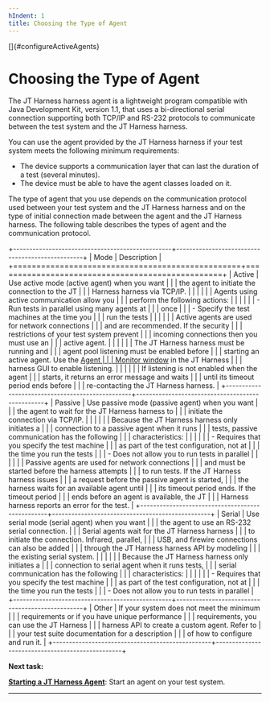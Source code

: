 ```yaml
---
hIndent: 1
title: Choosing the Type of Agent
---
```


[]{#configureActiveAgents}

# Choosing the Type of Agent

The JT Harness harness agent is a lightweight program compatible with Java Development Kit, version
1.1, that uses a bi-directional serial connection supporting both TCP/IP and RS-232 protocols to
communicate between the test system and the JT Harness harness.

You can use the agent provided by the JT Harness harness if your test system meets the following
minimum requirements:

-   The device supports a communication layer that can last the duration of a test (several
    minutes).
-   The device must be able to have the agent classes loaded on it.

The type of agent that you use depends on the communication protocol used between your test system
and the JT Harness harness and on the type of initial connection made between the agent and the JT
Harness harness. The following table describes the types of agent and the communication protocol.

+-------------------------------------------------+-------------------------------------------------+
| Mode                                            | Description                                     |
+=================================================+=================================================+
| Active                                          | Use active mode (active agent) when you want    |
|                                                 | the agent to initiate the connection to the JT  |
|                                                 | Harness harness via TCP/IP.                     |
|                                                 |                                                 |
|                                                 | Agents using active communication allow you     |
|                                                 | perform the following actions:                  |
|                                                 |                                                 |
|                                                 | -   Run tests in parallel using many agents at  |
|                                                 |     once                                        |
|                                                 | -   Specify the test machines at the time you   |
|                                                 |     run the tests                               |
|                                                 |                                                 |
|                                                 | Active agents are used for network connections  |
|                                                 | and are recommended. If the security            |
|                                                 | restrictions of your test system prevent        |
|                                                 | incoming connections then you must use an       |
|                                                 | active agent.                                   |
|                                                 |                                                 |
|                                                 | The JT Harness harness must be running and      |
|                                                 | agent pool listening must be enabled before     |
|                                                 | starting an active agent. Use the [Agent        |
|                                                 | Monitor window](window.html) in the JT Harness  |
|                                                 | harness GUI to enable listening.                |
|                                                 |                                                 |
|                                                 | If listening is not enabled when the agent      |
|                                                 | starts, it returns an error message and waits   |
|                                                 | until its timeout period ends before            |
|                                                 | re-contacting the JT Harness harness.           |
+-------------------------------------------------+-------------------------------------------------+
| Passive                                         | Use passive mode (passive agent) when you want  |
|                                                 | the agent to wait for the JT Harness harness to |
|                                                 | initiate the connection via TCP/IP.             |
|                                                 |                                                 |
|                                                 | Because the JT Harness harness only initiates a |
|                                                 | connection to a passive agent when it runs      |
|                                                 | tests, passive communication has the following  |
|                                                 | characteristics:                                |
|                                                 |                                                 |
|                                                 | -   Requires that you specify the test machine  |
|                                                 |     as part of the test configuration, not at   |
|                                                 |     the time you run the tests                  |
|                                                 | -   Does not allow you to run tests in parallel |
|                                                 |                                                 |
|                                                 | Passive agents are used for network connections |
|                                                 | and must be started before the harness attempts |
|                                                 | to run tests. If the JT Harness harness issues  |
|                                                 | a request before the passive agent is started,  |
|                                                 | the harness waits for an available agent until  |
|                                                 | its timeout period ends. If the timeout period  |
|                                                 | ends before an agent is available, the JT       |
|                                                 | Harness harness reports an error for the test.  |
+-------------------------------------------------+-------------------------------------------------+
| Serial                                          | Use serial mode (serial agent) when you want    |
|                                                 | the agent to use an RS-232 serial connection.   |
|                                                 | Serial agents wait for the JT Harness harness   |
|                                                 | to initiate the connection. Infrared, parallel, |
|                                                 | USB, and firewire connections can also be added |
|                                                 | through the JT Harness harness API by modeling  |
|                                                 | the existing serial system.                     |
|                                                 |                                                 |
|                                                 | Because the JT Harness harness only initiates a |
|                                                 | connection to serial agent when it runs tests,  |
|                                                 | serial communication has the following          |
|                                                 | characteristics:                                |
|                                                 |                                                 |
|                                                 | -   Requires that you specify the test machine  |
|                                                 |     as part of the test configuration, not at   |
|                                                 |     the time you run the tests                  |
|                                                 | -   Does not allow you to run tests in parallel |
+-------------------------------------------------+-------------------------------------------------+
| Other                                           | If your system does not meet the minimum        |
|                                                 | requirements or if you have unique performance  |
|                                                 | requirements, you can use the JT Harness        |
|                                                 | harness API to create a custom agent. Refer to  |
|                                                 | your test suite documentation for a description |
|                                                 | of how to configure and run it.                 |
+-------------------------------------------------+-------------------------------------------------+

**Next task:**

[**Starting a JT Harness Agent**](startAgent.html): Start an agent on your test system.

----------------------------------------------------------------------------------------------------

